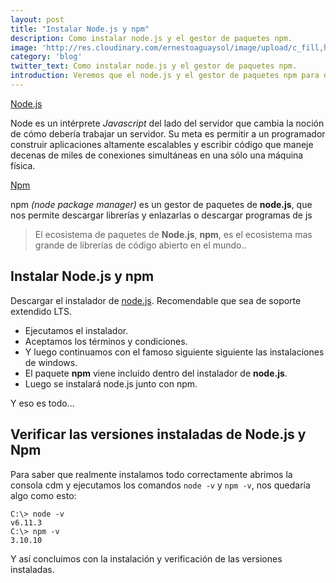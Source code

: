 ```yaml
---
layout: post
title: "Instalar Node.js y npm"
description: Como instalar node.js y el gestor de paquetes npm.
image: 'http://res.cloudinary.com/ernestoaguaysol/image/upload/c_fill,h_399,w_760/v1508424077/nodeNPM_er5vhd.jpg'
category: 'blog'
twitter_text: Como instalar node.js y el gestor de paquetes npm.
introduction: Veremos que el node.js y el gestor de paquetes npm para desarrollar aplicaciones del lado del servidor.
---
```


<a href="https://nodejs.org/es/">Node.js</a>

Node es un intérprete *Javascript* del lado del servidor que cambia la noción de cómo debería trabajar un servidor. Su meta es permitir a un programador construir aplicaciones altamente escalables y escribir código que maneje decenas de miles de conexiones simultáneas en una sólo una máquina física.


<a href="https://www.npmjs.com/">Npm</a>

npm *(node package manager)* es un gestor de paquetes de **node.js**, que nos permite descargar librerías y enlazarlas o descargar programas de js

> El ecosistema de paquetes de **Node.js**, **npm**, es el ecosistema mas grande de librerías de código abierto en el mundo..

## Instalar Node.js y npm

Descargar el instalador de [node.js](https://nodejs.org/es/). Recomendable que sea de soporte extendido LTS.

- Ejecutamos el instalador.
- Aceptamos los términos y condiciones.
- Y luego continuamos con el famoso siguiente siguiente las instalaciones de windows.
- El paquete **npm** viene incluido dentro del instalador de **node.js**.
- Luego se instalará node.js junto con npm.

Y eso es todo...

## Verificar las versiones instaladas de Node.js y Npm 

Para saber que realmente instalamos todo correctamente abrimos la consola cdm y ejecutamos los comandos `node -v` y `npm -v`, nos quedaría algo como esto:

```
C:\> node -v
v6.11.3
C:\> npm -v
3.10.10
```

Y así concluimos con la instalación y verificación de las versiones instaladas.

